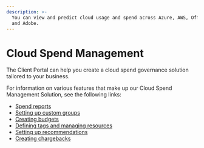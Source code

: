 ```yaml
---
description: >-
  You can view and predict cloud usage and spend across Azure, AWS, Office 365
  and Adobe.
---
```


# Cloud Spend Management

The Client Portal can help you create a cloud spend governance solution tailored to your business.

For information on various features that make up our Cloud Spend Management Solution, see the following links:

* [Spend reports](../../analytics-and-reports/reports/spend-reports/)
* [Setting up custom groups](../../set-up/custom-groups/overview.md)
* [Creating budgets](../../analytics-and-reports/budgets/creating-budgets.md)
* [Defining tags and managing resources](../../set-up/tags-and-resources/defining-tags-and-managing-resources.md)
* [Setting up recommendations](../../analytics-and-reports/recommendations/working-with-recommendations.md)
* [Creating chargebacks](../../analytics-and-reports/chargebacks/creating-chargebacks.md)
